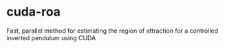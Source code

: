 # cuda-roa
Fast, parallel method for estimating the region of attraction for a controlled inverted pendulum using CUDA
